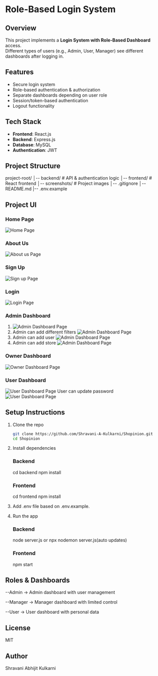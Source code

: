 # Role-Based Login System

## Overview

This project implements a **Login System with Role-Based Dashboard** access.  
Different types of users (e.g., Admin, User, Manager) see different dashboards after logging in.

## Features

- Secure login system
- Role-based authentication & authorization
- Separate dashboards depending on user role
- Session/token-based authentication
- Logout functionality

## Tech Stack

- **Frontend**: React.js
- **Backend**: Express.js
- **Database**: MySQL
- **Authentication**: JWT

## Project Structure

project-root/
│-- backend/ # API & authentication logic
│-- frontend/ # React frontend
│-- screenshots/ # Project images
│-- .gitignore
│-- README.md
|-- .env.example

## Project UI

### Home Page

![Home Page](Screenshots/HomePage.png)

### About Us

![About us Page](Screenshots/AboutUs.png)

### Sign Up

![Sign up Page](Screenshots/SignUp.png)

### Login

![Login Page](Screenshots/Login.png)

### Admin Dashboard

1. ![Admin Dashboard Page](Screenshots/AdminDashboard.png)
2. Admin can add different filters
   ![Admin Dashboard Page](Screenshots/AdminFilter.png)
3. Admin can add user
   ![Admin Dashboard Page](Screenshots/AdminAddUser.png)
4. Admin can add store
   ![Admin Dashboard Page](Screenshots/AdminAddStore.png)

### Owner Dashboard

![Owner Dashboard Page](Screenshots/OwnerDashboard.png)

### User Dashboard

![User Dashboard Page](Screenshots/UserDashboard.png)
User can update password
![User Dashboard Page](Screenshots/UserChangePassword.png)

## Setup Instructions

1. Clone the repo

   ```bash
   git clone https://github.com/Shravani-A-Kulkarni/Shopinion.git
   cd Shopinion

   ```

2. Install dependencies

   ### Backend

   cd backend
   npm install

   ### Frontend

   cd frontend
   npm install

3. Add .env file based on .env.example.

4. Run the app

   ### Backend

   node server.js or npx nodemon server.js(auto updates)

   ### Frontend

   npm start

## Roles & Dashboards

--Admin → Admin dashboard with user management

--Manager → Manager dashboard with limited control

--User → User dashboard with personal data

## License

MIT

## Author

Shravani Abhijit Kulkarni
